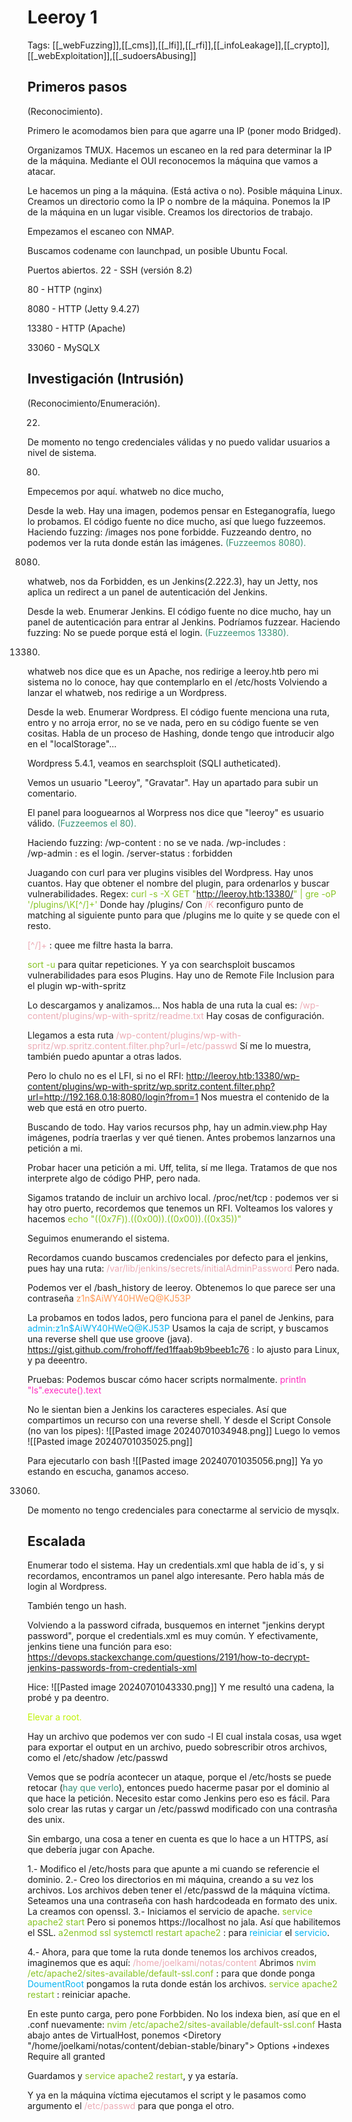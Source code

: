 # Leeroy 1

Tags: [[_webFuzzing]],[[_cms]],[[_lfi]],[[_rfi]],[[_infoLeakage]],[[_crypto]],[[_webExploitation]],[[_sudoersAbusing]]

## Primeros pasos
(Reconocimiento).

Primero le acomodamos bien para que agarre una IP (poner modo Bridged).

Organizamos TMUX.
Hacemos un escaneo en la red para determinar la IP de la máquina.
Mediante el OUI reconocemos la máquina que vamos a atacar.

Le hacemos un ping a la máquina. (Está activa o no).
Posible máquina Linux.
Creamos un directorio como la IP o nombre de la máquina.
Ponemos la IP de la máquina en un lugar visible.
Creamos los directorios de trabajo.

Empezamos el escaneo con NMAP.

Buscamos codename con launchpad, un posible Ubuntu Focal.

Puertos abiertos.
22 - SSH (versión 8.2)

80 - HTTP (nginx)

8080 - HTTP (Jetty 9.4.27)

13380 - HTTP (Apache)

33060 - MySQLX


## Investigación (Intrusión)
(Reconocimiento/Enumeración).

22.
De momento no tengo credenciales válidas y no puedo validar usuarios a nivel de sistema.


80.
Empecemos por aquí.
whatweb no dice mucho, 

Desde la web.
Hay una imagen, podemos pensar en Esteganografía, luego lo probamos.
El código fuente no dice mucho, así que luego fuzzeemos.
Haciendo fuzzing:
/images nos pone forbidde. Fuzzeando dentro, no podemos ver la ruta donde están las imágenes.
<span style="color:#379075">(Fuzzeemos 8080).</span>



8080.
whatweb, nos da Forbidden, es un Jenkins(2.222.3), hay un Jetty, nos aplica un redirect a un panel de autenticación del Jenkins.

Desde la web.
Enumerar Jenkins.
El código fuente no dice mucho, hay un panel de autenticación para entrar al Jenkins. Podríamos fuzzear.
Haciendo fuzzing:
No se puede porque está el login.
<span style="color:#379075">(Fuzzeemos 13380).</span>


13380.
whatweb nos dice que es un Apache, nos redirige a leeroy.htb pero mi sistema no lo conoce, hay que contemplarlo en el /etc/hosts
Volviendo a lanzar el whatweb, nos redirige a un Wordpress.

Desde la web.
Enumerar Wordpress.
El código fuente menciona una ruta, entro y no arroja error, no se ve nada, pero en su código fuente se ven cositas.
Habla de un proceso de Hashing, donde tengo que introducir algo en el "localStorage"...

Wordpress 5.4.1, veamos en searchsploit (SQLI autheticated).

Vemos un usuario "Leeroy", "Gravatar".
Hay un apartado para subir un comentario.

El panel para looguearnos al Worpress nos dice que "leeroy" es usuario válido.
<span style="color:#379075">(Fuzzeemos el 80).</span>

Haciendo fuzzing:
/wp-content :    no se ve nada.
/wp-includes :    
/wp-admin :    es el login.
/server-status :    forbidden

Juagando con curl para ver plugins visibles del Wordpress.
Hay unos cuantos.
Hay que obtener el nombre del plugin, para ordenarlos y buscar vulnerabilidades.
Regex:
<span style="color:#88c425">curl -s -X GET "http://leeroy.htb:13380/" | gre -oP '/plugins/\K[^/]+'</span>
Donde hay /plugins/ 
Con <span style="color:#ecacb6">/K </span>reconfiguro  punto de matching al siguiente punto para que /plugins me lo quite y se quede con el resto.

<span style="color:#ecacb6">[^/]+</span> :    quee me filtre hasta la barra.

<span style="color:#88c425">sort -u </span>para quitar repeticiones.
Y ya con searchsploit buscamos vulnerabilidades para esos Plugins.
Hay uno de Remote File Inclusion para el plugin
wp-with-spritz

Lo descargamos y analizamos...
Nos habla de una ruta la cual es:
<span style="color:#ecacb6">/wp-content/plugins/wp-with-spritz/readme.txt</span>
Hay cosas de configuración.

Llegamos a esta ruta
<span style="color:#ecacb6">/wp-content/plugins/wp-with-spritz/wp.spritz.content.filter.php?url=/etc/passwd</span>
Sí me lo muestra, también puedo apuntar a otras lados.

Pero lo chulo no es el LFI, si no el RFI:
<span style="color:#ecacb6">http://leeroy.htb:13380/wp-content/plugins/wp-with-spritz/wp.spritz.content.filter.php?url=http://192.168.0.18:8080/login?from=1</span>
Nos muestra el contenido de la web que está en otro puerto.

Buscando de todo.
Hay varios recursos php, hay un admin.view.php
Hay imágenes, podría traerlas y ver qué tienen.
Antes probemos lanzarnos una petición a mi.

Probar hacer una petición a mi.
Uff, telita, sí me llega. Tratamos de que nos interprete algo de código PHP, pero nada.


Sigamos tratando de incluir un archivo local.
/proc/net/tcp :    podemos ver si hay otro puerto, recordemos que tenemos un RFI.
Volteamos los valores y hacemos
<span style="color:#88c425">echo "$((0x7F)).$((0x00)).$((0x00)).$((0x35))"</span>

Seguimos enumerando el sistema.

Recordamos cuando buscamos credenciales por defecto para el jenkins, pues hay una ruta:
<span style="color:#ecacb6">/var/lib/jenkins/secrets/initialAdminPassword</span>
Pero nada.

Podemos ver el /bash_history de leeroy.
Obtenemos lo que parece ser una contraseña
<span style="color:#ff9a57">z1n$AiWY40HWeQ@KJ53P</span>

La probamos en todos lados, pero funciona para el panel de Jenkins, para <span style="color:#07b4f2">admin:z1n$AiWY40HWeQ@KJ53P</span>
Usamos la caja de script, y buscamos una reverse shell que use groove (java).
https://gist.github.com/frohoff/fed1ffaab9b9beeb1c76 :    lo ajusto para Linux, y pa deeentro.

Pruebas:
Podemos buscar cómo hacer scripts normalmente.
<span style="color:#ff2dc0">println "ls".execute().text</span>

No le sientan bien a Jenkins los caracteres especiales.
Así que compartimos un recurso con una reverse shell.
Y desde el Script Console (no van los pipes):
![[Pasted image 20240701034948.png]]
Luego lo vemos
![[Pasted image 20240701035025.png]]

Para ejecutarlo con bash
![[Pasted image 20240701035056.png]]
Ya yo estando en escucha, ganamos acceso.


33060.
De momento no tengo credenciales para conectarme al servicio de mysqlx.


## Escalada

Enumerar todo el sistema.
Hay un credentials.xml que habla de id´s, y si recordamos, encontramos un panel algo interesante.
Pero habla más de login al Wordpress.

También tengo un hash.

Volviendo a la password cifrada, busquemos en internet "jenkins derypt password", porque el credentials.xml es muy común.
Y efectivamente, jenkins tiene una función para eso:
https://devops.stackexchange.com/questions/2191/how-to-decrypt-jenkins-passwords-from-credentials-xml

Hice:
![[Pasted image 20240701043330.png]]
Y me resultó una cadena, la probé y pa deentro.

<span style="color:#bef202">Elevar a root.</span> 

Hay un archivo que podemos ver con 
sudo -l
El cual instala cosas, usa wget para exportar el output en un archivo, puedo sobrescribir otros archivos, como el /etc/shadow /etc/passwd

Vemos que se podría acontecer un ataque, porque el /etc/hosts se puede retocar (<span style="color:#379075">hay que verlo</span>), entonces puedo hacerme pasar por el dominio al que hace la petición. Necesito estar como Jenkins pero eso es fácil.
Para solo crear las rutas y cargar un /etc/passwd modificado con una contrasña des unix.

Sin embargo, una cosa a tener en cuenta es que lo hace a un HTTPS, así que debería jugar con Apache.

1.- Modifico el /etc/hosts para que apunte a mi cuando se referencie el dominio.
2.- Creo los directorios en mi máquina, creando a su vez los archivos.
Los archivos deben tener el /etc/passwd de la máquina víctima.
Seteamos una una contraseña con hash hardcodeada en formato des unix.
La creamos con openssl.
3.- Iniciamos el servicio de apache.
<span style="color:#88c425">service apache2 start</span> 
Pero si ponemos https://localhost no jala.
Así que habilitemos el SSL.
<span style="color:#88c425">a2enmod ssl</span>
<span style="color:#88c425">systemctl restart apache2</span> :    para <span style="color:#07b4f2">reiniciar</span> el <span style="color:#07b4f2">servicio</span>.

4.- Ahora, para que tome la ruta donde tenemos los archivos creados, imaginemos que es aquí:
<span style="color:#ecacb6">/home/joelkami/notas/content </span>
Abrimos
<span style="color:#88c425">nvim /etc/apache2/sites-available/default-ssl.conf </span>:    para que donde ponga <span style="color:#07b4f2">DoumentRoot</span> pongamos la ruta donde están los archivos.
<span style="color:#88c425">service apache2 restart</span>  :    reiniciar apache.

En este punto carga, pero pone Forbbiden.
No los indexa bien, así que en el .conf nuevamente:
<span style="color:#88c425">nvim /etc/apache2/sites-available/default-ssl.conf </span>
Hasta abajo antes de VirtualHost, ponemos
<Diretory "/home/joelkami/notas/content/debian-stable/binary"> 
	Options +indexes
	Require all granted
</Directory>

Guardamos y <span style="color:#88c425">service apache2 restart</span>, y ya estaría.

Y ya en la máquina víctima ejecutamos el script y le pasamos como argumento el <span style="color:#ecacb6">/etc/passwd</span> para que ponga el otro.
